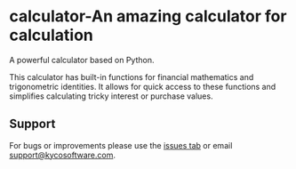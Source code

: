 calculator-An amazing calculator for calculation
==========

A powerful calculator based on Python.

This calculator has built-in functions for financial mathematics and
trigonometric identities. It allows for quick access to these functions
and simplifies calculating tricky interest or purchase values.


Support
-------

For bugs or improvements please use the [issues tab](https://github.com/kyco/calculator/issues)
or email [support@kycosoftware.com](mailto:support@kycosoftware.com).
